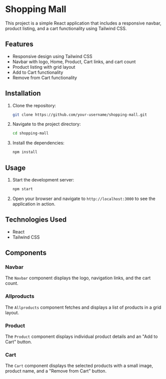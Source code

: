 # Shopping Mall

This project is a simple React application that includes a responsive navbar, product listing, and a cart functionality using Tailwind CSS.

## Features

-   Responsive design using Tailwind CSS
-   Navbar with logo, Home, Product, Cart links, and cart count
-   Product listing with grid layout
-   Add to Cart functionality
-   Remove from Cart functionality

## Installation

1. Clone the repository:
    ```sh
    git clone https://github.com/your-username/shopping-mall.git
    ```
2. Navigate to the project directory:
    ```sh
    cd shopping-mall
    ```
3. Install the dependencies:
    ```sh
    npm install
    ```

## Usage

1. Start the development server:
    ```sh
    npm start
    ```
2. Open your browser and navigate to `http://localhost:3000` to see the application in action.

## Technologies Used

-   React
-   Tailwind CSS

## Components

### Navbar

The `Navbar` component displays the logo, navigation links, and the cart count.

### Allproducts

The `Allproducts` component fetches and displays a list of products in a grid layout.

### Product

The `Product` component displays individual product details and an "Add to Cart" button.

### Cart

The `Cart` component displays the selected products with a small image, product name, and a "Remove from Cart" button.
